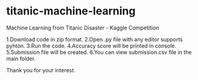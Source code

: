 # titanic-machine-learning
Machine Learning from Titanic Disaster - Kaggle Competition

1.Download code in zip format.
2.Open .py file with any editor supports pyhton.
3.Run the code.
4.Accuracy score will be printed in console.
5.Submission file will be created. 
6.You can view submission.csv file in the main folder.

Thank you for your interest.

